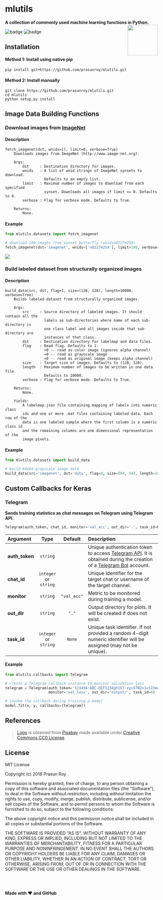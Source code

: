 # mlutils
**A collection of commonly used machine learning functions in Python.**
<img align='right' height='100' src='https://github.com/prasunroy/mlutils/blob/master/assets/logo.png' />

![badge](https://github.com/prasunroy/mlutils/blob/master/assets/badge_1.svg)
![badge](https://github.com/prasunroy/mlutils/blob/master/assets/badge_2.svg)

## Installation
#### Method 1: Install using native pip
```
pip install git+https://github.com/prasunroy/mlutils.git
```
#### Method 2: Install manually
```
git clone https://github.com/prasunroy/mlutils.git
cd mlutils
python setup.py install
```

## Image Data Building Functions
### Download images from [ImageNet](http://www.image-net.org)
#### Description
```
fetch_imagenet(dst, wnids=[], limit=0, verbose=True)
    Downloads images from ImageNet (http://www.image-net.org).

    Args:
        dst     : Destination directory for images.
        wnids   : A list of wnid strings of ImageNet synsets to download.
                  Defaults to an empty list.
        limit   : Maximum number of images to download from each specified
                  synset. Downloads all images if limit <= 0. Defaults to 0.
        verbose : Flag for verbose mode. Defaults to True.

    Returns:
        None.
```
#### Example
```python
from mlutils.datasets import fetch_imagenet

# download 100 images from synset butterfly (wnid=n02274259)
fetch_imagenet(dst='imagenet', wnids=['n02274259'], limit=100, verbose=True)
```

<img src='https://github.com/prasunroy/mlutils/raw/master/assets/image.png' />

### Build labeled dataset from structurally organized images
#### Description
```
build_data(src, dst, flag=1, size=(128, 128), length=10000, verbose=True)
    Builds labeled dataset from structurally organized images.

    Args:
        src     : Source directory of labeled images. It should contain all the
                  labels as sub-directories where name of each sub-directory is
                  one class label and all images inside that sub-directory are
                  instances of that class.
        dst     : Destination directory for labelmap and data files.
        flag    : Read flag. Defaults to 1.
                  >0 -- read as color image (ignores alpha channel)
                  =0 -- read as grayscale image
                  <0 -- read as original image (keeps alpha channel)
        size    : Target size of images. Defaults to (128, 128).
        length  : Maximum number of images to be written in one data file.
                  Defaults to 10000.
        verbose : Flag for verbose mode. Defaults to True.

    Returns:
        None.

    Yields:
        A labelmap.json file containing mapping of labels into numeric class
        ids and one or more .mat files containing labeled data. Each row of the
        data is one labeled sample where the first column is a numeric class id
        and the remaining columns are one dimensional representation of the
        image pixels.
```
#### Example
```python
from mlutils.datasets import build_data

# build 64x64 grayscale image data
build_data(src='imagenet', dst='data', flag=0, size=(64, 64), length=10000, verbose=True)
```

## Custom Callbacks for Keras
### Telegram
**Sends training statistics as chat messages on Telegram using Telegram API.**
```python
Telegram(auth_token, chat_id, monitor='val_acc', out_dir='.', task_id=None)
```
| Argument | Type | Default | Description |
| :------- | :--: | :-----: | :---------- |
| **auth_token** | `string`                      | | Unique authentication token to access [Telegram API](https://core.telegram.org/api). It is obtained during the creation of a [Telegram Bot](https://core.telegram.org/bots) account.   |
| **chat_id**    | `integer` <br>or<br> `string` | | Unique identifier for the target chat or username of the target channel.      |
| **monitor**    | `string`                      | `"val_acc"` | Metric to be monitored during training a model.                   |
| **out_dir**    | `string`                      | `"."`       | Output directory for plots. It will be created if does not exist. |
| **task_id**    | `integer` <br>or<br> `string` | `None`      | Unique task identifier. If not provided a random 4-digit numeric identifier will be assigned (may not be unique). |
#### Example
```python
from mlutils.callbacks import Telegram

# create a Telegram callback instance to monitor validation loss
telegram = Telegram(auth_token='123456:ABC-DEF1234ghIkl-zyx57W2v1u123ew11', chat_id='@channelusername',
                    monitor='val_loss', out_dir='output/', task_id=0)

# invoke the callback during training a model
model.fit(x, y, callbacks=[telegram])
```

## References
>[Logo](https://github.com/prasunroy/mlutils/raw/master/assets/logo.png) is obtained from [Pixabay](https://pixabay.com) made available under [Creative Commons CC0 License](https://creativecommons.org/publicdomain/zero/1.0/deed.en).

## License
MIT License

Copyright (c) 2018 Prasun Roy

Permission is hereby granted, free of charge, to any person obtaining a copy of this software and associated documentation files (the "Software"), to deal in the Software without restriction, including without limitation the rights to use, copy, modify, merge, publish, distribute, sublicense, and/or sell copies of the Software, and to permit persons to whom the Software is furnished to do so, subject to the following conditions:

The above copyright notice and this permission notice shall be included in all copies or substantial portions of the Software.

THE SOFTWARE IS PROVIDED "AS IS", WITHOUT WARRANTY OF ANY KIND, EXPRESS OR IMPLIED, INCLUDING BUT NOT LIMITED TO THE WARRANTIES OF MERCHANTABILITY, FITNESS FOR A PARTICULAR PURPOSE AND NONINFRINGEMENT. IN NO EVENT SHALL THE AUTHORS OR COPYRIGHT HOLDERS BE LIABLE FOR ANY CLAIM, DAMAGES OR OTHER LIABILITY, WHETHER IN AN ACTION OF CONTRACT, TORT OR OTHERWISE, ARISING FROM, OUT OF OR IN CONNECTION WITH THE SOFTWARE OR THE USE OR OTHER DEALINGS IN THE SOFTWARE.

<br />
<br />

**Made with** :heart: **and GitHub**
